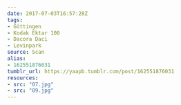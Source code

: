 ```yaml
---
date: 2017-07-03T16:57:28Z
tags:
- Göttingen
- Kodak Ektar 100
- Dacora Daci
- Levinpark
source: Scan
alias:
- 162551876031
tumblr_url: https://yaapb.tumblr.com/post/162551876031
resources:
- src: "07.jpg"
- src: "09.jpg"
---
```

